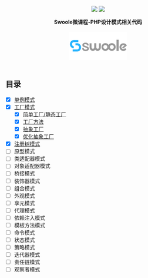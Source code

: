 <p align="center">
<a href="https://qq52o.me"><img src="https://img.shields.io/badge/contact-@Luffy-orange.svg?style=flat"></a>
<img src="https://img.shields.io/badge/license-MIT-green.svg?style=flat">
</p>

<p align="center">
  <b>Swoole微课程-PHP设计模式相关代码</b>
  <br><br>
  <a href="https://course.swoole-cloud.com">
    <img src="swoolee-logo.png">
  </a>
  <br><br>
</p>

## 目录

* [x] [单例模式](Singleton)
* [x] [工厂模式](Factory)
    * [x] [简单工厂/静态工厂](Factory/SimpleFactory)
    * [x] [工厂方法](Factory/FactoryMethod)
    * [x] [抽象工厂](Factory/AbstractFactory)
    * [x] [优化抽象工厂](Factory/OptimizeAbstractFactory)
* [x] [注册树模式](RegistryTree)
* [ ] 原型模式
* [ ] 类适配器模式
* [ ] 对象适配器模式
* [ ] 桥接模式
* [ ] 装饰器模式
* [ ] 组合模式
* [ ] 外观模式
* [ ] 享元模式
* [ ] 代理模式
* [ ] 依赖注入模式
* [ ] 模板方法模式
* [ ] 命令模式
* [ ] 状态模式
* [ ] 策略模式
* [ ] 迭代器模式
* [ ] 责任链模式
* [ ] 观察者模式

